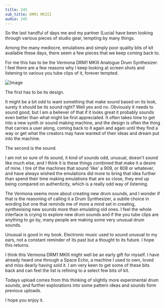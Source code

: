 ```yaml
---
title: 245
sub_title: DRM1 MKIII
audio: 245
---
```


So the last handful of days me and my partner (Lucia) have been looking through various pieces of studio gear, tempting by many things.

Among the many mediocre, emulations and simply poor quality bits of kit available these days, there seem a few pieces that we keep coming back to.

For me this has to be the Vermona DRM1 MKIII Analogue Drum Synthesizer. I feel there are a few reasons why I keep looking at screen shots and listening to various you tube clips of it, forever tempted.

![Image](/assets/img/Snd-245.png)

The first has to be its design.

It might be a bit odd to want something that make sound based on its look, surely it should be its sound right? Well yes and no. Obviously it needs to sound good, but I am a believer of that if it looks great it probably sounds even better than what might be first appreciated. It often takes time to get into a new synth or sound making machine, and the design is often the thing that carries a user along, coming back to it again and again until they find a way or get what the creators may have wanted of their ideas and dream put into the machine. 

The second is the sound.

I am not so sure of its sound, it kind of sounds odd, unusual, doesn't sound like much else, and I think it is these things combined that make it a desire of mine. I tire of the machines that sound 'like' a 909, or 808 or whatever, and have always wished the emulations did more to bring that idea further than spend their time making emulations that are so close, they end up being compared on authenticity, which is a really odd way of listening. 

The Vermona seems more about creating new drum sounds, and I wonder if that is the reasoning of calling it a Drum Synthesizer, a subtle choice in wording but one that reminds me of more a mind set in creating, synthesising new sounds more than emulating old ones. I feel the whole interface is crying to explore new drum sounds and if the you tube clips are anything to go by, many people are making some very unusual drum sounds.

Unusual is good in my book. Electronic music used to sound unusual to my ears, not a constant reminder of its past but a thought to its future. I hope this returns.

I think this Vermona DRM1 MKIII might well be an early gift for myself. I have already heard one through a Space Echo, a machine I used to own, loved and miss dearly having sold it. I am very keen to get some of these bits back and can feel the list is refining to a select few bits of kit.

Todays upload comes from this thinking of slightly more experimental drum sounds, and further explorations into some pattern ideas and sounds form previous uploads.

I hope you enjoy it.
